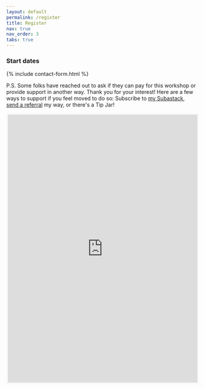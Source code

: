 ```yaml
---
layout: default
permalink: /register
title: Register
nav: true
nav_order: 3
tabs: true
---
```


### Start dates

{% include contact-form.html %}

P.S. Some folks have reached out to ask if they can pay for this workshop or provide support in another way. Thank you for your interest! Here are a few ways to support if you feel moved to do so: Subscribe to [my Subastack](https://tumbleweedpioneer.substack.com/), [send a referral](https://tumbleweedpioneer.com/services/) my way, or there's a Tip Jar!

<iframe id='kofiframe' src='https://ko-fi.com/tumbleweedpioneer/?hidefeed=true&widget=true&embed=true&preview=true' style='border:none;width:100%;padding:4px;background:#f9f9f9;' height='712' title='tumbleweedpioneer'></iframe>
